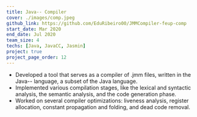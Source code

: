 ```yaml
---
title: Java-- Compiler
cover: ./images/comp.jpeg
github_link: https://github.com/EduRibeiro00/JMMCompiler-feup-comp
start_date: Mar 2020
end_date: Jul 2020
team_size: 4
techs: [Java, JavaCC, Jasmin]
project: true
project_page_order: 12
---
```

* Developed a tool that serves as a compiler of .jmm files, written in the Java-- language, a subset of the Java language.
* Implemented various compilation stages, like the lexical and syntactic analysis, the semantic analysis, and the code generation phase.
* Worked on several compiler optimizations: liveness analysis, register allocation, constant propagation and folding, and dead code removal.